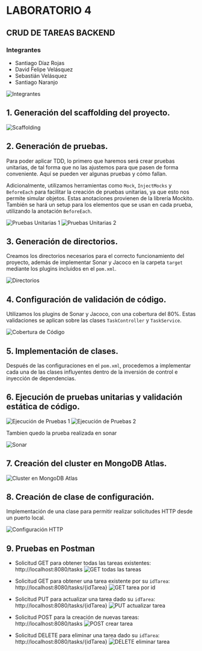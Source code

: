 # LABORATORIO 4

## CRUD DE TAREAS BACKEND

### Integrantes

- Santiago Díaz Rojas
- David Felipe Velásquez
- Sebastián Velásquez
- Santiago Naranjo

![Integrantes](images/img_3.png)

## 1. Generación del scaffolding del proyecto.

![Scaffolding](images/img.png)

## 2. Generación de pruebas.

Para poder aplicar TDD, lo primero que haremos será crear pruebas unitarias, de tal forma que no las ajustemos para que pasen de forma conveniente. Aquí se pueden ver algunas pruebas y cómo fallan.

Adicionalmente, utilizamos herramientas como `Mock`, `InjectMocks` y `BeforeEach` para facilitar la creación de pruebas unitarias, ya que esto nos permite simular objetos. Estas anotaciones provienen de la librería Mockito. También se hará un setup para los elementos que se usan en cada prueba, utilizando la anotación `BeforeEach`.

![Pruebas Unitarias 1](images/image-1.png)
![Pruebas Unitarias 2](images/image.png)

## 3. Generación de directorios.

Creamos los directorios necesarios para el correcto funcionamiento del proyecto, además de implementar Sonar y Jacoco en la carpeta `target` mediante los plugins incluidos en el `pom.xml`.

![Directorios](images/image-2.png)

## 4. Configuración de validación de código.

Utilizamos los plugins de Sonar y Jacoco, con una cobertura del 80%. Estas validaciones se aplican sobre las clases `TaskController` y `TaskService`.

![Cobertura de Código](images/image-3.png)

## 5. Implementación de clases.

Después de las configuraciones en el `pom.xml`, procedemos a implementar cada una de las clases influyentes dentro de la inversión de control e inyección de dependencias.

## 6. Ejecución de pruebas unitarias y validación estática de código.

![Ejecución de Pruebas 1](images/img_1.png)
![Ejecución de Pruebas 2](images/img_2.png)

Tambien quedo la prueba realizada en sonar

![Sonar](image.png)

## 7. Creación del cluster en MongoDB Atlas.

![Cluster en MongoDB Atlas](images/img_4.png)

## 8. Creación de clase de configuración.

Implementación de una clase para permitir realizar solicitudes HTTP desde un puerto local.

![Configuración HTTP](images/img_5.png)

## 9. Pruebas en Postman

- Solicitud GET para obtener todas las tareas existentes:
  http://localhost:8080/tasks
  ![GET todas las tareas](images/img_6.png)

- Solicitud GET para obtener una tarea existente por su `idTarea`:
  http://localhost:8080/tasks/{idTarea}
  ![GET tarea por id](images/img_7.png)

- Solicitud PUT para actualizar una tarea dado su `idTarea`:
  http://localhost:8080/tasks/{idTarea}
  ![PUT actualizar tarea](images/img_8.png)

- Solicitud POST para la creación de nuevas tareas:
  http://localhost:8080/tasks
  ![POST crear tarea](images/img_9.png)

- Solicitud DELETE para eliminar una tarea dado su `idTarea`:
  http://localhost:8080/tasks/{idTarea}
  ![DELETE eliminar tarea](images/img_10.png)
